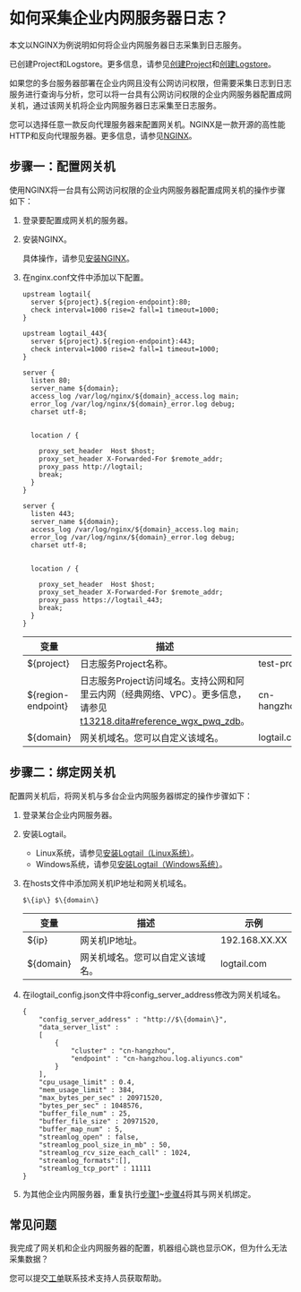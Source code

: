 # 如何采集企业内网服务器日志？

本文以NGINX为例说明如何将企业内网服务器日志采集到日志服务。

已创建Project和Logstore。更多信息，请参见[创建Project](/intl.zh-CN/数据采集/准备工作/管理Project.md)和[创建Logstore](/intl.zh-CN/数据采集/准备工作/管理Logstore.md)。

如果您的多台服务器部署在企业内网且没有公网访问权限，但需要采集日志到日志服务进行查询与分析，您可以将一台具有公网访问权限的企业内网服务器配置成网关机，通过该网关机将企业内网服务器日志采集至日志服务。

您可以选择任意一款反向代理服务器来配置网关机。NGINX是一款开源的高性能HTTP和反向代理服务器。更多信息，请参见[NGINX](https://www.nginx.com/resources/wiki/)。

## 步骤一：配置网关机

使用NGINX将一台具有公网访问权限的企业内网服务器配置成网关机的操作步骤如下：

1.  登录要配置成网关机的服务器。

2.  安装NGINX。

    具体操作，请参见[安装NGINX](https://www.nginx.com/resources/wiki/start/topics/tutorials/install/)。

3.  在nginx.conf文件中添加以下配置。

    ```
    upstream logtail{
      server ${project}.${region-endpoint}:80;
      check interval=1000 rise=2 fall=1 timeout=1000;
    }
    
    upstream logtail_443{
      server ${project}.${region-endpoint}:443;
      check interval=1000 rise=2 fall=1 timeout=1000;
    }
    
    server {
      listen 80;
      server_name ${domain};
      access_log /var/log/nginx/${domain}_access.log main;
      error_log /var/log/nginx/${domain}_error.log debug;
      charset utf-8;
    
    
      location / {
    
        proxy_set_header  Host $host;
        proxy_set_header X-Forwarded-For $remote_addr;
        proxy_pass http://logtail;
        break;
      }
    }
    
    server {
      listen 443;
      server_name ${domain};
      access_log /var/log/nginx/${domain}_access.log main;
      error_log /var/log/nginx/${domain}_error.log debug;
      charset utf-8;
    
    
      location / {
    
        proxy_set_header  Host $host;
        proxy_set_header X-Forwarded-For $remote_addr;
        proxy_pass https://logtail_443;
        break;
      }
    }
    ```

    |变量|描述|示例|
    |--|--|--|
    |$\{project\}|日志服务Project名称。|test-project|
    |$\{region-endpoint\}|日志服务Project访问域名。支持公网和阿里云内网（经典网络、VPC）。更多信息，请参见[t13218.dita\#reference\_wgx\_pwq\_zdb](/intl.zh-CN/开发指南/API参考/服务入口.md)。|cn-hangzhou.log.aliyuncs.com|
    |$\{domain\}|网关机域名。您可以自定义该域名。|logtail.com|


## 步骤二：绑定网关机

配置网关机后，将网关机与多台企业内网服务器绑定的操作步骤如下：

1.  登录某台企业内网服务器。

2.  安装Logtail。

    -   Linux系统，请参见[安装Logtail（Linux系统）](/intl.zh-CN/数据采集/Logtail采集/安装/安装Logtail（Linux系统）.md)。
    -   Windows系统，请参见[安装Logtail（Windows系统）](/intl.zh-CN/数据采集/Logtail采集/安装/安装Logtail（Windows系统）.md)。
3.  在hosts文件中添加网关机IP地址和网关机域名。

    ```
    $\{ip\} $\{domain\}
    ```

    |变量|描述|示例|
    |--|--|--|
    |$\{ip\}|网关机IP地址。|192.168.XX.XX|
    |$\{domain\}|网关机域名。您可以自定义该域名。|logtail.com|

4.  在ilogtail\_config.json文件中将config\_server\_address修改为网关机域名。

    ```
    {
        "config_server_address" : "http://$\{domain\}",
        "data_server_list" :
        [
            {
                "cluster" : "cn-hangzhou",
                "endpoint" : "cn-hangzhou.log.aliyuncs.com"
            }
        ],
        "cpu_usage_limit" : 0.4,
        "mem_usage_limit" : 384,
        "max_bytes_per_sec" : 20971520,
        "bytes_per_sec" : 1048576,
        "buffer_file_num" : 25,
        "buffer_file_size" : 20971520,
        "buffer_map_num" : 5,
        "streamlog_open" : false,
        "streamlog_pool_size_in_mb" : 50,
        "streamlog_rcv_size_each_call" : 1024,
        "streamlog_formats":[],
        "streamlog_tcp_port" : 11111
    }
    ```

5.  为其他企业内网服务器，重复执行[步骤1](#step_1y7_rjr_6cf)~[步骤4](#step_bns_ubd_ldu)将其与网关机绑定。


## 常见问题

我完成了网关机和企业内网服务器的配置，机器组心跳也显示OK，但为什么无法采集数据？

您可以提交[工单](https://workorder-intl.console.aliyun.com/console.htm)联系技术支持人员获取帮助。

